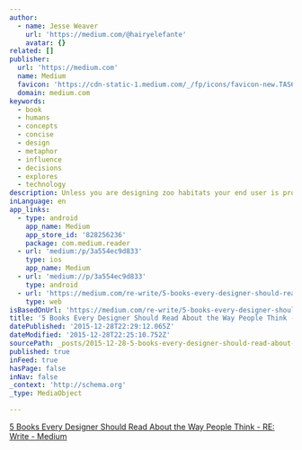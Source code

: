 ```yaml
---
author:
  - name: Jesse Weaver
    url: 'https://medium.com/@hairyelefante'
    avatar: {}
related: []
publisher:
  url: 'https://medium.com'
  name: Medium
  favicon: 'https://cdn-static-1.medium.com/_/fp/icons/favicon-new.TAS6uQ-Y7kcKgi0xjcYHXw.ico'
  domain: medium.com
keywords:
  - book
  - humans
  - concepts
  - concise
  - design
  - metaphor
  - influence
  - decisions
  - explores
  - technology
description: Unless you are designing zoo habitats your end user is probably a human. Understanding how those humans think and what drives them is critical to creating intuitive and successful products. Here are five books I recommend to help you deepen that understanding. Each one left me with a new perspective on how we function and perceive the world.
inLanguage: en
app_links:
  - type: android
    app_name: Medium
    app_store_id: '828256236'
    package: com.medium.reader
  - url: 'medium:/p/3a554ec9d833'
    type: ios
    app_name: Medium
  - url: 'medium://p/3a554ec9d833'
    type: android
  - url: 'https://medium.com/re-write/5-books-every-designer-should-read-about-the-way-people-think-3a554ec9d833'
    type: web
isBasedOnUrl: 'https://medium.com/re-write/5-books-every-designer-should-read-about-the-way-people-think-3a554ec9d833#.9270mnt12'
title: '5 Books Every Designer Should Read About the Way People Think - RE: Write'
datePublished: '2015-12-28T22:29:12.065Z'
dateModified: '2015-12-28T22:25:10.752Z'
sourcePath: _posts/2015-12-28-5-books-every-designer-should-read-about-the-way-people-thin.md
published: true
inFeed: true
hasPage: false
inNav: false
_context: 'http://schema.org'
_type: MediaObject

---
```

[5 Books Every Designer Should Read About the Way People Think - RE: Write - Medium][0]

[0]: https://medium.com/re-write/5-books-every-designer-should-read-about-the-way-people-think-3a554ec9d833